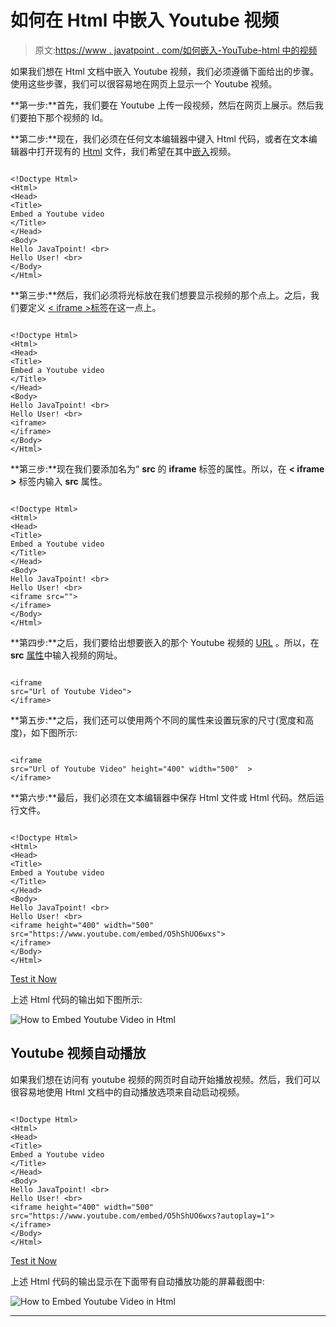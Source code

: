 # 如何在 Html 中嵌入 Youtube 视频

> 原文:[https://www . javatpoint . com/如何嵌入-YouTube-html 中的视频](https://www.javatpoint.com/how-to-embed-youtube-video-in-html)

如果我们想在 Html 文档中嵌入 Youtube 视频，我们必须遵循下面给出的步骤。使用这些步骤，我们可以很容易地在网页上显示一个 Youtube 视频。

**第一步:**首先，我们要在 Youtube 上传一段视频，然后在网页上展示。然后我们要拍下那个视频的 Id。

**第二步:**现在，我们必须在任何文本编辑器中键入 Html 代码，或者在文本编辑器中打开现有的 [Html](https://www.javatpoint.com/html-tutorial) 文件，我们希望在其中[嵌入](https://www.javatpoint.com/html-embed-tag)视频。

```

<!Doctype Html>
<Html>   
<Head>    
<Title>   
Embed a Youtube video
</Title>
</Head>
<Body>
Hello JavaTpoint! <br>
Hello User! <br> 
</Body>
</Html>

```

**第三步:**然后，我们必须将光标放在我们想要显示视频的那个点上。之后，我们要定义 [< iframe >标签](https://www.javatpoint.com/html-iframes)在这一点上。

```

<!Doctype Html>
<Html>   
<Head>    
<Title>   
Embed a Youtube video
</Title>
</Head>
<Body>
Hello JavaTpoint! <br>
Hello User! <br> 
<iframe> 
</iframe> 
</Body>
</Html>

```

**第三步:**现在我们要添加名为“ **src** 的 **iframe** 标签的属性。所以，在 **< iframe >** 标签内输入 **src** 属性。

```

<!Doctype Html>
<Html>   
<Head>    
<Title>   
Embed a Youtube video
</Title>
</Head>
<Body>
Hello JavaTpoint! <br>
Hello User! <br> 
<iframe src=""> 
</iframe> 
</Body>
</Html>

```

**第四步:**之后，我们要给出想要嵌入的那个 Youtube 视频的 [URL](https://www.javatpoint.com/url-full-form) 。所以，在 **src** [属性](https://www.javatpoint.com/html-attributes)中输入视频的网址。

```

<iframe 
src="Url of Youtube Video"> 
</iframe> 

```

**第五步:**之后，我们还可以使用两个不同的属性来设置玩家的尺寸(宽度和高度)，如下图所示:

```

<iframe 
src="Url of Youtube Video" height="400" width="500"  > 
</iframe> 

```

**第六步:**最后，我们必须在文本编辑器中保存 Html 文件或 Html 代码。然后运行文件。

```

<!Doctype Html>
<Html>   
<Head>    
<Title>   
Embed a Youtube video
</Title>
</Head>
<Body>
Hello JavaTpoint! <br>
Hello User! <br> 
<iframe height="400" width="500"  
src="https://www.youtube.com/embed/O5hShUO6wxs"> 
</iframe> 
</Body>
</Html>

```

[Test it Now](https://www.javatpoint.com/oprweb/test.jsp?filename=How-to-Embed-Youtube-Video-in-Html-1)

上述 Html 代码的输出如下图所示:

![How to Embed Youtube Video in Html](../Images/e5f2592c881d94227949961b38f6776e.png)

## Youtube 视频自动播放

如果我们想在访问有 youtube 视频的网页时自动开始播放视频。然后，我们可以很容易地使用 Html 文档中的自动播放选项来自动启动视频。

```

<!Doctype Html>
<Html>   
<Head>    
<Title>   
Embed a Youtube video
</Title>
</Head>
<Body>
Hello JavaTpoint! <br>
Hello User! <br> 
<iframe height="400" width="500"  
src="https://www.youtube.com/embed/O5hShUO6wxs?autoplay=1"> 
</iframe> 
</Body>
</Html>

```

[Test it Now](https://www.javatpoint.com/oprweb/test.jsp?filename=How-to-Embed-Youtube-Video-in-Html-2)

上述 Html 代码的输出显示在下面带有自动播放功能的屏幕截图中:

![How to Embed Youtube Video in Html](../Images/462615a0eb0fd2eef7499b784c5c376c.png)

* * *